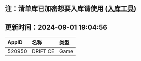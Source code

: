## 注：清单库已加密想要入库请使用 ([入库工具](https://github.com/BlankTMing/ManifestAutoUpdate/releases))

## 更新时间：2024-09-01 19:04:56
| AppID | 名称 | 类型  |
| :-------------------- | :----------------------------- | :----------- |
| 520950 | DRIFT CE| Game |
